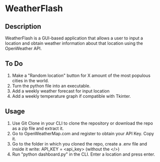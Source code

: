 # WeatherFlash

## Description
WeatherFlash is a GUI-based application that allows a user to input a location and obtain weather information about that location using the OpenWeather API.

## To Do
1. Make a "Random location" button for X amount of the most populous cities in the world.
2. Turn the python file into an executable.
3. Add a weekly weather forecast for input location
4. Add a weekly temperature graph if compatible with Tkinter.

## Usage
1. Use Git Clone in your CLI to clone the repository or download the repo as a zip file and extract it.
2. Go to OpenWeatherMap.com and register to obtain your API Key. Copy it.
3. Go to the folder in which you cloned the repo, create a .env file and inside it write: API_KEY = <api_key> (without the </>)
4. Run "python dashboard.py" in the CLI. Enter a location and press enter.